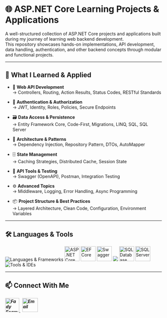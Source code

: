 # 🌐 ASP.NET Core Learning Projects & Applications

A well-structured collection of ASP.NET Core projects and applications built during my journey of learning web backend development.  
This repository showcases hands-on implementations, API development, data handling, authentication, and other backend concepts through modular and functional projects.

---

## 🧠 What I Learned & Applied

- 📌 **Web API Development**  
→ Controllers, Routing, Action Results, Status Codes, RESTful Standards

- 🔐 **Authentication & Authorization**  
→ JWT, Identity, Roles, Policies, Secure Endpoints

- 🗃️ **Data Access & Persistence**  
→ Entity Framework Core, Code-First, Migrations, LINQ, SQL, SQL Server

- 🧩 **Architecture & Patterns**  
→ Dependency Injection, Repository Pattern, DTOs, AutoMapper

- 🗄️ **State Management**  
→ Caching Strategies, Distributed Cache, Session State

- 🔗 **API Tools & Testing**  
→ Swagger (OpenAPI), Postman, Integration Testing

- ⚙️ **Advanced Topics**  
→ Middleware, Logging, Error Handling, Async Programming

- 📦 **Project Structure & Best Practices**  
→ Layered Architecture, Clean Code, Configuration, Environment Variables

---

## 🛠️ Languages & Tools
<p align="left"> 
  <img src="https://skillicons.dev/icons?i=cs,dotnet" alt="Languages & Frameworks" />
  <img src="https://github.com/user-attachments/assets/fa32ecd8-f181-4041-8783-c52c2a1a2394" alt="ASP .NET Core" width="48" height="48"/>
  <img src="https://github.com/user-attachments/assets/cca47f88-a1fa-4aeb-b70b-b309e3b19f16" alt="EF Core" width="48" height="48"/>
  <img src="https://github.com/user-attachments/assets/bed1f933-9788-4ac4-b233-a9986092db48" alt="Swagger" width="48" height="48"/>
  <img src="https://skillicons.dev/icons?i=postman" />
  <img src="https://github.com/user-attachments/assets/7c52a0af-9e04-4cb9-8a08-e492f9ea1ff1" alt="SQL Database" width="48" height="48"/>
  <img src="https://github.com/user-attachments/assets/92a8f8f5-b9cc-4ca4-88d8-b8ae33106ddb" alt="SQL Server" width="48" height="48"/>
  <img src="https://skillicons.dev/icons?i=visualstudio,git,github" alt="Tools & IDEs" />
</p>

---

## 📫 Connect With Me
<h5 align="left"> 
<a href="https://www.linkedin.com/in/fady-esam/" target="_blank"> 
  <img src="https://raw.githubusercontent.com/rahuldkjain/github-profile-readme-generator/master/src/images/icons/Social/linked-in-alt.svg" alt="Fady Esam" height="45" width="45" /> 
  </a> 
   &nbsp;
  <a href="mailto:fady.esam.0101@gmail.com" target="_blank"> 
    <img src="https://cdn-icons-png.flaticon.com/512/732/732200.png" alt="Email" height="45" width="50" /> 
</a> 
</h5>


